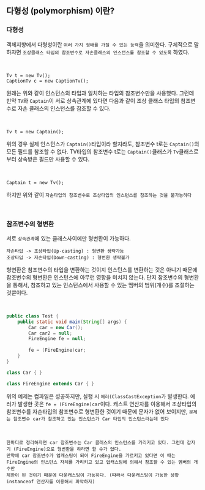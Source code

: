## 다형성 (polymorphism) 이란?

### 다형성

객체지향에서 다형성이란 `여러 가지 형태를 가질 수 있는 능력`을 의미한다. 구체적으로 말하자면 `조상클래스 타입의 참조변수로 자손클래스의
인스턴스를 참조할 수 있도록` 하였다. 

<br>

```
Tv t = new Tv();
CaptionTv c = new CaptionTv(); 
```

원래는 위와 같이 인스턴스의 타입과 일치하는 타입의 참조변수만을 사용했다. 그런데 만약 `TV`와 `Captain`이 서로 상속관계에 있다면 
다음과 같이 조상 클래스 타입의 참조변수로 자손 클래스의 인스턴스를 참조할 수 있다.

<br>

```
Tv t = new Captain();
```

위의 경우 실제 인스턴스가 `Captain()`타입이라 할지라도, 참조변수 t로는 `Captain()`의 모든 필드를 참조할 수 없다.
TV타입의 참조변수 t로는 `Captain()`클래스가 `Tv`클래스로부터 상속받은 필드만 사용할 수 있다. 

<br>

```
Captain t = new Tv();
```
하지만 위와 같이 `자손타입의 참조변수로 조상타입의 인스턴스를 참조하는 것을 불가능하다`

<br>

### 참조변수의 형변환

서로 `상속관계`에 있는 클래스사이에만 형변환이 가능하다. 

```
자손타입 -> 조상타입(Up-casting) : 형변환 생략가능
조상타입 -> 자손타입(Down-casting) : 형변환 생략불가
```

형변환은 참조변수의 타입을 변환하는 것이지 인스턴스를 변환하는 것은 아니기 때문에 참조변수의 형변환은 인스턴스에 아무런 영향을
미치지 않는다. 단지 참조변수의 형변환을 통해서, 참조하고 있는 인스턴스에서 사용할 수 있는 멤버의 범위(개수)를 조절하는 것뿐이다.

<br>

```java
public class Test {
    public static void main(String[] args) {
        Car car = new Car();
        Car car2 = null;
        FireEngine fe = null;
        
        fe = (FireEngine)car;
    }
}

class Car { }

class FireEngine extends Car { }
```

위의 예제는 컴파일은 성공하지만, 실행 시 `에러(ClassCastException`가 발생한다. 에러가 발생한 곳은 `fe = (FireEngine)car`이다.
캐스트 연산자를 이용해서 조상타입의 참조변수를 자손타입의 참조변수로 형변환한 것이기 때문에 문자가 없어 보이지만, `문제는 참조변수 car가 참조하고 있는 인스턴스가 Car 타입의 인스턴스라는데 있다`

<br>

```
한마디로 정리하자면 car 참조변수는 Car 클래스의 인스턴스를 가리키고 있다. 그런데 갑자기 (FireEngine)으로 형변환을 하라면 할 수가 없다.
만약에 car 참조변수가 업캐스팅이 되어 FireEngine을 가르키고 있다면 이 때는 FireEngine의 인스턴스 자체를 가리키고 있고 업캐스팅에 의해서 참조할 수 있는 멤버의 개수만
제한이 된 것이기 때문에 다운캐스팅이 가능하다. (따라서 다운캐스팅이 가능한 상황 instanceof 연산자를 이용해서 파악하자)
```

